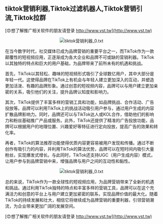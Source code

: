 ## **tiktok营销利器,Tiktok过滤机器人,Tiktok营销引流,Tiktok拉群**

[😍想了解推广相关软件的朋友请登录 http://www.vst.tw](http://www.vst.tw)

 <center><img src="https://vst.tw/MP4/tuiguang/png/6.png" alt="tiktok营销利器_0.txt"></center>

在当今数字时代，社交媒体已成为品牌营销的重要平台之一，而TikTok作为一款颠覆性的短视频应用，正逐渐成为各大企业和品牌不可或缺的营销利器。TikTok以其独特的特点和巨大的用户基础，为品牌带来了前所未有的机遇和挑战。

首先，TikTok以其轻松、趣味的短视频形式吸引了全球数亿用户，其中大部分是年轻一代。这使得品牌在TikTok上有机会与年轻人建立更加深入的互动，并塑造更加活泼、有趣的品牌形象。通过创意的短视频内容，品牌可以与用户建立更加亲密的关系，吸引他们的关注，提升品牌认知度和影响力。

其次，TikTok提供了丰富多样的营销工具和功能，如品牌挑战、合作活动、广告投放等。品牌可以利用TikTok上的挑战活动吸引用户参与，通过用户生成的内容扩散品牌影响力。同时，品牌还可以与TikTok达人或KOL合作，借助他们的影响力和粉丝基础推广产品或服务。此外，TikTok还提供了精准的广告投放功能，品牌可以根据用户的地理位置、兴趣爱好等特征进行定向投放，提高广告的效果和转化率。

再者，TikTok的算法推荐功能使得优质内容更容易被用户发现和传播。通过不断创作有吸引力的内容，并利用TikTok的算法优势，品牌可以在短时间内吸引大量粉丝，实现爆发式增长。与此同时，TikTok还支持UGC（用户生成内容）模式，让用户参与到品牌营销中来，增强品牌与用户之间的互动性和黏性。

 <center><img src="https://vst.tw/MP4/tuiguang/png/8.png" alt="tiktok营销利器_0.txt"></center>

总的来说，TikTok作为一款全球性的短视频应用，为品牌营销带来了全新的机遇和挑战。通过利用TikTok独特的特点和丰富多样的营销工具，品牌可以在这个充满活力和创意的平台上与用户建立更加紧密的联系，实现品牌价值的最大化。随着TikTok的持续发展和壮大，相信它将继续成为品牌营销的重要利器，引领营销潮流，为企业带来更加广阔的发展空间。

[😍想了解推广相关软件的朋友请登录 http://www.vst.tw](http://www.vst.tw)



